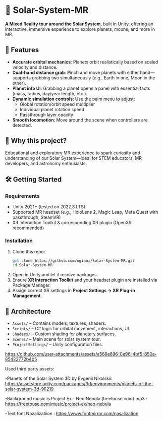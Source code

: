 # 🌌 Solar-System-MR

**A Mixed Reality tour around the Solar System**, built in Unity, offering an interactive, immersive experience to explore planets, moons, and more in MR.

## 🚀 Features

- **Accurate orbital mechanics**: Planets orbit realistically based on scaled velocity and distance.
- **Dual-hand distance grab**: Pinch and move planets with either hand—supports grabbing two simultaneously (e.g., Earth in one, Moon in the other).
- **Planet info UI**: Grabbing a planet opens a panel with essential facts (mass, radius, day/year length, etc.).
- **Dynamic simulation controls**: Use the palm menu to adjust:
  - Global rotation/orbit speed multiplier
  - Individual planet rotation speed
  - Passthrough layer opacity
- **Smooth locomotion**: Move around the scene when controllers are detected.

## 🎯 Why this project?

Educational and exploratory MR experience to spark curiosity and understanding of our Solar System—ideal for STEM educators, MR developers, and astronomy enthusiasts.

## 🛠️ Getting Started

### Requirements

- Unity 2021+ (tested on 2022.3 LTS)
- Supported MR headset (e.g., HoloLens 2, Magic Leap, Meta Quest with passthrough, SteamVR)
- XR Interaction Toolkit & corresponding XR plugin (OpenXR recommended)

### Installation

1. Clone this repo:
   ```bash
   git clone https://github.com/ngiani/Solar-System-MR.git
   cd Solar-System-MR
   ```
2. Open in Unity and let it resolve packages.
3. Ensure **XR Interaction Toolkit** and your headset plugin are installed via Package Manager.
4. Assign correct XR settings in **Project Settings → XR Plug-in Management**.


## 🧹 Architecture

- `Assets/` – Contains models, textures, shaders.
- `Scripts/` – C# logic for orbital movement, interactions, UI.
- `Shaders/` – Custom shading for planetary surfaces.
- `Scenes/` – Main scene for solar system tour.
- `ProjectSettings/` – Unity configuration files.


https://github.com/user-attachments/assets/a569e896-0e96-4bf5-850e-85422772b4b5

Used third party assets: 

-Planets of the Solar System 3D by Evgenii Nikolskii: https://assetstore.unity.com/packages/3d/environments/planets-of-the-solar-system-3d-90219

-Background music is Project Ex - Neo Nebula (freetouse.com).mp3 : https://freetouse.com/music/project-ex/neo-nebula

-Text font Nazalizatiion : https://www.fontmirror.com/nasalization

